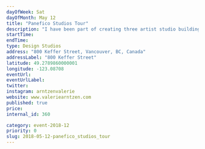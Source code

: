 ```yaml
---
dayOfWeek: Sat
dayOfMonth: May 12
title: "Panefico Studios Tour"
description: "I have been part of creating three artist studio buildings and will give you a tour that will touch on Paneficio Studios history, the neighbourhood and fostering the well being of artists in our city. I am a visual artist whose primary medium is assemblage. My art will be on display but I will focus on the tour of our building and how we created a working space for 9 artists. This will start the day off at our building with two artist talks by Arnt Arntzen and Lori Sokoluk. <br> "
startTime: 
endTime: 
type: Design Studios
address: "800 Keffer Street, Vancouver, BC, Canada"
addressLabel: "800 Keffer Street"
latitude: 49.2789860000001
longitude: -123.08708
eventUrl: 
eventUrlLabel: 
twitter: 
instagram: arntzenvalerie
website: www.valeriearntzen.com
published: true
price: 
internal_id: 360

category: event-2018-12
priority: 0
slug: 2018-05-12-panefico_studios_tour
---
```

